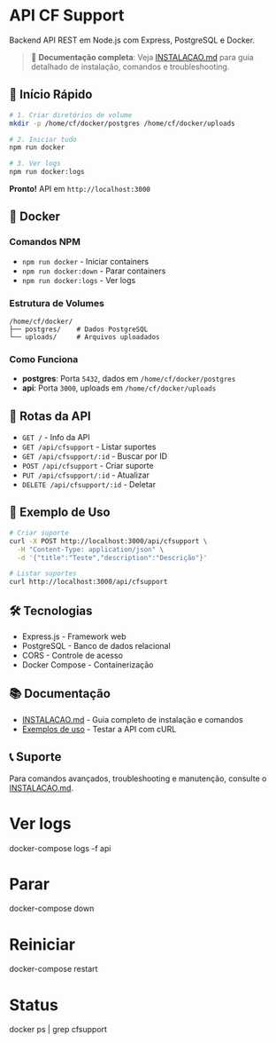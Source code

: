 # API CF Support

Backend API REST em Node.js com Express, PostgreSQL e Docker.

> 📖 **Documentação completa**: Veja [INSTALACAO.md](./INSTALACAO.md) para guia detalhado de instalação, comandos e troubleshooting.

## 🚀 Início Rápido

```bash
# 1. Criar diretórios de volume
mkdir -p /home/cf/docker/postgres /home/cf/docker/uploads

# 2. Iniciar tudo
npm run docker

# 3. Ver logs
npm run docker:logs
```

**Pronto!** API em `http://localhost:3000`

## 🐳 Docker

### Comandos NPM
- `npm run docker` - Iniciar containers
- `npm run docker:down` - Parar containers
- `npm run docker:logs` - Ver logs

### Estrutura de Volumes
```
/home/cf/docker/
├── postgres/    # Dados PostgreSQL
└── uploads/     # Arquivos uploadados
```

### Como Funciona
- **postgres**: Porta `5432`, dados em `/home/cf/docker/postgres`
- **api**: Porta `3000`, uploads em `/home/cf/docker/uploads`

## 📡 Rotas da API

- `GET /` - Info da API
- `GET /api/cfsupport` - Listar suportes
- `GET /api/cfsupport/:id` - Buscar por ID
- `POST /api/cfsupport` - Criar suporte
- `PUT /api/cfsupport/:id` - Atualizar
- `DELETE /api/cfsupport/:id` - Deletar

## 📝 Exemplo de Uso

```bash
# Criar suporte
curl -X POST http://localhost:3000/api/cfsupport \
  -H "Content-Type: application/json" \
  -d '{"title":"Teste","description":"Descrição"}'

# Listar suportes
curl http://localhost:3000/api/cfsupport
```

## 🛠️ Tecnologias

- Express.js - Framework web
- PostgreSQL - Banco de dados relacional
- CORS - Controle de acesso
- Docker Compose - Containerização

## 📚 Documentação

- [INSTALACAO.md](./INSTALACAO.md) - Guia completo de instalação e comandos
- [Exemplos de uso](#-exemplo-de-uso) - Testar a API com cURL

## 📞 Suporte

Para comandos avançados, troubleshooting e manutenção, consulte o [INSTALACAO.md](./INSTALACAO.md).

# Ver logs
docker-compose logs -f api

# Parar
docker-compose down

# Reiniciar
docker-compose restart

# Status
docker ps | grep cfsupport
